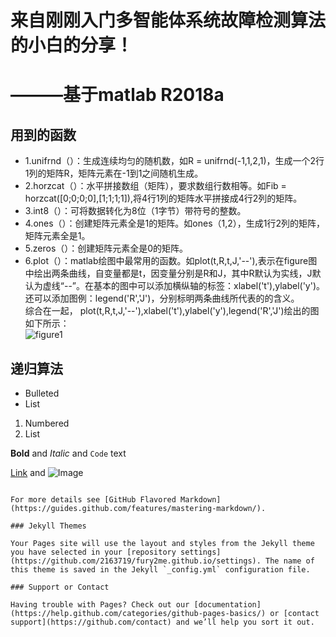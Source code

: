 # **来自刚刚入门多智能体系统故障检测算法的小白的分享！**   
# **———基于matlab R2018a**   
## **用到的函数**   
* 1.unifrnd（）：生成连续均匀的随机数，如R = unifrnd(-1,1,2,1)，生成一个2行1列的矩阵R，矩阵元素在-1到1之间随机生成。   
* 2.horzcat（）：水平拼接数组（矩阵），要求数组行数相等。如Fib = horzcat([0;0;0;0],[1;1;1;1]),将4行1列的矩阵水平拼接成4行2列的矩阵。   
* 3.int8（）：可将数据转化为8位（1字节）带符号的整数。   
* 4.ones（）：创建矩阵元素全是1的矩阵。如ones（1,2），生成1行2列的矩阵，矩阵元素全是1。  
* 5.zeros（）：创建矩阵元素全是0的矩阵。   
* 6.plot（）：matlab绘图中最常用的函数。如plot(t,R,t,J,'--'),表示在figure图中绘出两条曲线，自变量都是t，因变量分别是R和J，其中R默认为实线，J默认为虚线“--”。在基本的图中可以添加横纵轴的标签：xlabel('t'),ylabel('y')。还可以添加图例：legend('R','J')，分别标明两条曲线所代表的的含义。   
综合在一起，
plot(t,R,t,J,'--'),xlabel('t'),ylabel('y'),legend('R','J')绘出的图如下所示：      
![figure1](file:///C:/Users/%E5%AD%90%E7%92%87/Desktop/Snipaste_2020-04-08_13-04-49.png)

## **递归算法**   

- Bulleted
- List

1. Numbered
2. List

**Bold** and _Italic_ and `Code` text

[Link](url) and ![Image](src)
```

For more details see [GitHub Flavored Markdown](https://guides.github.com/features/mastering-markdown/).

### Jekyll Themes

Your Pages site will use the layout and styles from the Jekyll theme you have selected in your [repository settings](https://github.com/2163719/fury2me.github.io/settings). The name of this theme is saved in the Jekyll `_config.yml` configuration file.

### Support or Contact

Having trouble with Pages? Check out our [documentation](https://help.github.com/categories/github-pages-basics/) or [contact support](https://github.com/contact) and we’ll help you sort it out.
